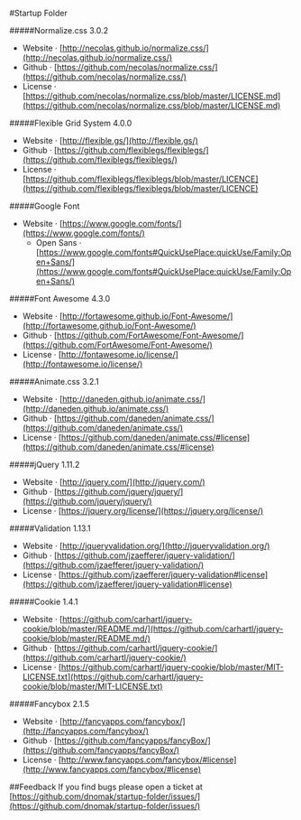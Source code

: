 #Startup Folder

#####Normalize.css 3.0.2
- Website · [http://necolas.github.io/normalize.css/](http://necolas.github.io/normalize.css/)
- Github · [https://github.com/necolas/normalize.css/](https://github.com/necolas/normalize.css/)
- License · [https://github.com/necolas/normalize.css/blob/master/LICENSE.md](https://github.com/necolas/normalize.css/blob/master/LICENSE.md)

#####Flexible Grid System 4.0.0
- Website · [http://flexible.gs/](http://flexible.gs/)
- Github · [https://github.com/flexiblegs/flexiblegs/](https://github.com/flexiblegs/flexiblegs/)
- License · [https://github.com/flexiblegs/flexiblegs/blob/master/LICENCE](https://github.com/flexiblegs/flexiblegs/blob/master/LICENCE)

#####Google Font
- Website · [https://www.google.com/fonts/](https://www.google.com/fonts/)
  - Open Sans · [https://www.google.com/fonts#QuickUsePlace:quickUse/Family:Open+Sans/](https://www.google.com/fonts#QuickUsePlace:quickUse/Family:Open+Sans/)

#####Font Awesome 4.3.0
- Website · [http://fortawesome.github.io/Font-Awesome/](http://fortawesome.github.io/Font-Awesome/)
- Github · [https://github.com/FortAwesome/Font-Awesome/](https://github.com/FortAwesome/Font-Awesome/)
- License · [http://fontawesome.io/license/](http://fontawesome.io/license/)

#####Animate.css 3.2.1
- Website · [http://daneden.github.io/animate.css/](http://daneden.github.io/animate.css/)
- Github · [https://github.com/daneden/animate.css/](https://github.com/daneden/animate.css/)
- License · [https://github.com/daneden/animate.css/#license](https://github.com/daneden/animate.css/#license)

#####jQuery 1.11.2
- Website · [http://jquery.com/](http://jquery.com/)
- Github · [https://github.com/jquery/jquery/](https://github.com/jquery/jquery/)
- License · [https://jquery.org/license/](https://jquery.org/license/)

#####Validation 1.13.1
- Website · [http://jqueryvalidation.org/](http://jqueryvalidation.org/)
- Github · [https://github.com/jzaefferer/jquery-validation/](https://github.com/jzaefferer/jquery-validation/)
- License · [https://github.com/jzaefferer/jquery-validation#license](https://github.com/jzaefferer/jquery-validation#license)

#####Cookie 1.4.1
- Website · [https://github.com/carhartl/jquery-cookie/blob/master/README.md/](https://github.com/carhartl/jquery-cookie/blob/master/README.md/)
- Github · [https://github.com/carhartl/jquery-cookie/](https://github.com/carhartl/jquery-cookie/)
- License · [https://github.com/carhartl/jquery-cookie/blob/master/MIT-LICENSE.txt](https://github.com/carhartl/jquery-cookie/blob/master/MIT-LICENSE.txt)

#####Fancybox 2.1.5
- Website · [http://fancyapps.com/fancybox/](http://fancyapps.com/fancybox/)
- Github · [https://github.com/fancyapps/fancyBox/](https://github.com/fancyapps/fancyBox/)
- License · [http://www.fancyapps.com/fancybox/#license](http://www.fancyapps.com/fancybox/#license)

##Feedback
If you find bugs please open a ticket at [https://github.com/dnomak/startup-folder/issues/](https://github.com/dnomak/startup-folder/issues/)
